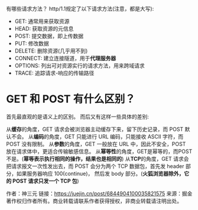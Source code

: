 有哪些请求方法？
http/1.1规定了以下请求方法(注意，都是大写):

- GET: 通常用来获取资源
- HEAD: 获取资源的元信息
- POST: 提交数据，即上传数据
- PUT: 修改数据
- DELETE: 删除资源(几乎用不到)
- CONNECT: 建立连接隧道，用于**代理服务器**
- OPTIONS: 列出可对资源实行的请求方法，用来跨域请求
- TRACE: 追踪请求-响应的传输路径

# GET 和 POST 有什么区别？
首先最直观的是语义上的区别。
而后又有这样一些具体的差别:

从**缓存**的角度，GET 请求会被浏览器主动缓存下来，留下历史记录，而 POST 默认不会。
从**编码**的角度，GET 只能进行 URL 编码，只能接收 ASCII 字符，而 POST 没有限制。
从**参数**的角度，GET 一般放在 URL 中，因此不安全，POST 放在请求体中，更适合传输敏感信息。
从**幂等性**的角度，GET是幂等的，而POST不是。(**幂等表示执行相同的操作，结果也是相同的**)
从**TCP**的角度，GET 请求会把请求报文一次性发出去，而 POST 会分为两个 TCP 数据包，首先发 header 部分，如果服务器响应 100(continue)， 然后发 body 部分。(**火狐浏览器除外，它的 POST 请求只发一个 TCP 包**)



作者：神三元
链接：https://juejin.cn/post/6844904100035821575
来源：掘金
著作权归作者所有。商业转载请联系作者获得授权，非商业转载请注明出处。